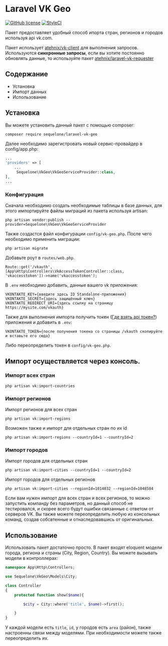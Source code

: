 # Laravel VK Geo
[![GitHub license](https://img.shields.io/badge/license-MIT-blue.svg)](https://raw.githubusercontent.com/sequelone/laravel-vk-geo/master/LICENSE)
[![StyleCI](https://styleci.io/repos/93866951/shield?branch=master)](https://styleci.io/repos/93866951)

Пакет предоставляет удобный способ ипорта стран, регионов и городов используя api vk.com.

Пакет использует [atehnix/vk-client](https://github.com/atehnix/vk-client) для выполнения запросов. Используются **синхронные запросы**, если вы хотите постоянно обновлять данные, то используйте пакет [atehnix/laravel-vk-requester](https://github.com/atehnix/laravel-vk-requester)

## Содержание
* Установка
* Импорт данных
* Использование

## Установка
Вы можете установить данный пакет с помощью сomposer:

```
composer require sequelone/laravel-vk-geo
```

Далее необходимо зарегистровать новый сервис-провайдер в config/app.php:

```php
...
'providers' => [
    ...
     Sequelone\VkGeo\VkGeoServiceProvider::class,
],
...
```

### Конфигурация
Сначала необходимо создать необходимые таблицы в базе данных, для этого импортируйте файлы миграций из пакета используя artisan:

```
php artisan vendor:publish --provider=Sequelone\VkGeo\VkGeoServiceProvider
```
Также создастся файл конфигурации `config/vk-geo.php`. После чего необходимо применить миграции:
```
php artisan migrate
```

Добавьте роут в `routes/web.php`.
```
Route::get('/vkauth', [App\Http\Controllers\VkAccessTokenController::class, 'vkaccesstoken'])->name('vkaccesstoken');
```

В `.env` необходимо добавить, данные вашего vk приложения:
```
VKONTAKTE_KEY={введите здесь ID Standalone-приложения}
VKONTAKTE_SECRET={здесь защищённый ключ}
VKONTAKTE_REDIRECT_URI={здесь ссылку на страницу https://mysite.com/vkauth}
```
Также для выполнения импорта получить токен ([Где взять api токен?](https://github.com/atehnix/laravel-vk-requester#Где-взять-api-токен)) приложения и добавить в `.env`:
```
VKONTAKTE_TOKEN={после получения токена со страницы /vkauth скопируйте и вставьте его сюда}
```
Либо переопределить токен в `config/vk-geo.php`.

## Импорт осуществляется через консоль.
### Импорт всех стран
```
php artisan vk:import-countries
```
### Импорт регионов
Импорт регионов для всех стран
```
php artisan vk:import-regions
```
Возможен также и импорт для отдельных стран по их id
```
php artisan vk:import-regions --countryId=1 --countryId=2
```

### Импорт городов

Импорт городов для отдельных стран
```
php artisan vk:import-cities --countryId=1 --countryId=2
```
Импорт городов для отдельных регионов
```
php artisan vk:import-cities --regionId=1014032 --regionId=1048584
```

Если вам нужен импорт для всех стран и всех регионов, то можно запустить компанду без параметров, но данный способ не тестировался, и скорее всего будут ошибки связанные с ответом от серверов VK. Вы также можете переопределить любую из консольных команд, создав собсвтенные и отнаследовавшись от оригинальных.

## Использование

Использовать пакет достаточно просто. В пакет входят eloquent модели города, региона и страны (City, Region, Country). Вы можете вызывать модели в контроллерах:
```php
namespace App\Http\Controllers;

use Sequelone\VkGeo\Models\City;

class Controller
{
    protected function show($name){

        $city = City::where('title', $name)->first();

    }
}
```
У каждой модели есть `title`, `id`, у городов есть `area` (район), также настроенны связи между моделями. При необходимости можете также переопределить их.